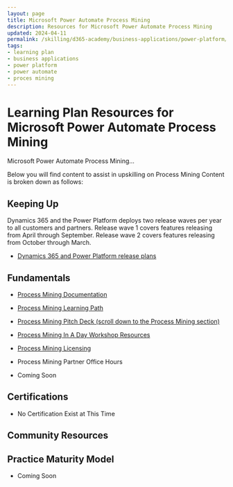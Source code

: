 ```yaml
---
layout: page
title: Microsoft Power Automate Process Mining
description: Resources for Microsoft Power Automate Process Mining
updated: 2024-04-11
permalink: /skilling/d365-academy/business-applications/power-platform/process-mining
tags:
- learning plan
- business applications
- power platform
- power automate
- proces mining
---
```


# Learning Plan Resources for Microsoft Power Automate Process Mining

Microsoft Power Automate Process Mining...

Below you will find content to assist in upskilling on Process Mining  Content is broken down as follows:

## Keeping Up

Dynamics 365 and the Power Platform deploys two release waves per year to all customers and partners.  Release wave 1 covers features releasing from April through September.  Release wave 2 covers features releasing from October through March.

* <a href="https://docs.microsoft.com/en-us/dynamics365/release-plans/" target="_blank">Dynamics 365 and Power Platform release plans </a>

## Fundamentals
* <a href="https://learn.microsoft.com/en-us/power-automate/process-mining-overview/" target="_blank">Process Mining Documentation </a>
* <a href="https://learn.microsoft.com/en-us/training/paths/introduction-process-advisor/" target="_blank">Process Mining Learning Path </a>
* <a href="https://powerplatformpartners.transform.microsoft.com/gtm/lowcode/powerautomate/" target="_blank">Process Mining Pitch Deck (scroll down to the Process Mining section) </a>
* <a href="https://onedrive.live.com/?authkey=%21AMf524Z%2D1%5FENpI8&id=158B31507335E9B8%2139987&cid=158B31507335E9B8/" target="_blank">Process Mining In A Day Workshop Resources </a>
* <a href="https://powerautomate.microsoft.com/en-us/pricing//" target="_blank">Process Mining Licensing </a>
* Process Mining Partner Office Hours


* Coming Soon

## Certifications

* No Certification Exist at This Time

## Community Resources

## Practice Maturity Model

* Coming Soon

   


